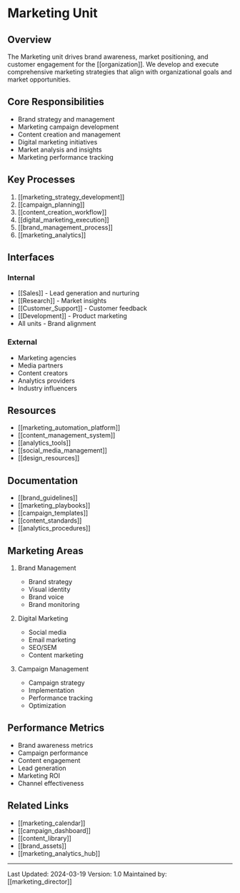 # Marketing Unit

## Overview
The Marketing unit drives brand awareness, market positioning, and customer engagement for the [[organization]]. We develop and execute comprehensive marketing strategies that align with organizational goals and market opportunities.

## Core Responsibilities
- Brand strategy and management
- Marketing campaign development
- Content creation and management
- Digital marketing initiatives
- Market analysis and insights
- Marketing performance tracking

## Key Processes
1. [[marketing_strategy_development]]
2. [[campaign_planning]]
3. [[content_creation_workflow]]
4. [[digital_marketing_execution]]
5. [[brand_management_process]]
6. [[marketing_analytics]]

## Interfaces
### Internal
- [[Sales]] - Lead generation and nurturing
- [[Research]] - Market insights
- [[Customer_Support]] - Customer feedback
- [[Development]] - Product marketing
- All units - Brand alignment

### External
- Marketing agencies
- Media partners
- Content creators
- Analytics providers
- Industry influencers

## Resources
- [[marketing_automation_platform]]
- [[content_management_system]]
- [[analytics_tools]]
- [[social_media_management]]
- [[design_resources]]

## Documentation
- [[brand_guidelines]]
- [[marketing_playbooks]]
- [[campaign_templates]]
- [[content_standards]]
- [[analytics_procedures]]

## Marketing Areas
1. Brand Management
   - Brand strategy
   - Visual identity
   - Brand voice
   - Brand monitoring

2. Digital Marketing
   - Social media
   - Email marketing
   - SEO/SEM
   - Content marketing

3. Campaign Management
   - Campaign strategy
   - Implementation
   - Performance tracking
   - Optimization

## Performance Metrics
- Brand awareness metrics
- Campaign performance
- Content engagement
- Lead generation
- Marketing ROI
- Channel effectiveness

## Related Links
- [[marketing_calendar]]
- [[campaign_dashboard]]
- [[content_library]]
- [[brand_assets]]
- [[marketing_analytics_hub]]

---
Last Updated: 2024-03-19
Version: 1.0
Maintained by: [[marketing_director]]
